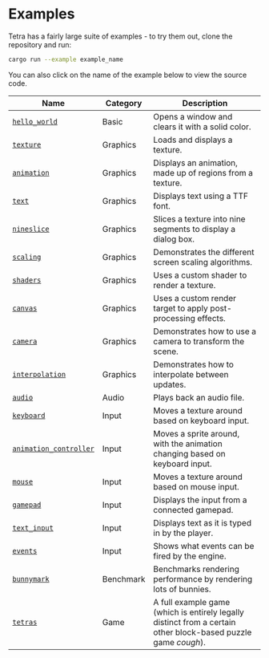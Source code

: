 # Examples

Tetra has a fairly large suite of examples - to try them out, clone the repository and run:

```bash
cargo run --example example_name
```

You can also click on the name of the example below to view the source code.

<!--
The links below are provided in full instead of being relative so that they
don't break when rendered by mdbook.
-->

| Name | Category | Description |
| --- | --- | --- |
| [`hello_world`](https://github.com/17cupsofcoffee/tetra/blob/release/examples/hello_world.rs) | Basic | Opens a window and clears it with a solid color. |
| [`texture`](https://github.com/17cupsofcoffee/tetra/blob/release/examples/texture.rs) | Graphics | Loads and displays a texture. |
| [`animation`](https://github.com/17cupsofcoffee/tetra/blob/release/examples/animation.rs) | Graphics |  Displays an animation, made up of regions from a texture. |
| [`text`](https://github.com/17cupsofcoffee/tetra/blob/release/examples/text.rs) | Graphics | Displays text using a TTF font. |
| [`nineslice`](https://github.com/17cupsofcoffee/tetra/blob/release/examples/nineslice.rs) | Graphics | Slices a texture into nine segments to display a dialog box. |
| [`scaling`](https://github.com/17cupsofcoffee/tetra/blob/release/examples/scaling.rs) | Graphics | Demonstrates the different screen scaling algorithms. |
| [`shaders`](https://github.com/17cupsofcoffee/tetra/blob/release/examples/shaders.rs) | Graphics | Uses a custom shader to render a texture. |
| [`canvas`](https://github.com/17cupsofcoffee/tetra/blob/release/examples/canvas.rs) | Graphics | Uses a custom render target to apply post-processing effects. |
| [`camera`](https://github.com/17cupsofcoffee/tetra/blob/release/examples/camera.rs) | Graphics | Demonstrates how to use a camera to transform the scene. |
| [`interpolation`](https://github.com/17cupsofcoffee/tetra/blob/release/examples/interpolation.rs) | Graphics | Demonstrates how to interpolate between updates. |
| [`audio`](https://github.com/17cupsofcoffee/tetra/blob/release/examples/audio.rs) | Audio | Plays back an audio file. |
| [`keyboard`](https://github.com/17cupsofcoffee/tetra/blob/release/examples/keyboard.rs) | Input | Moves a texture around based on keyboard input. |
| [`animation_controller`](https://github.com/17cupsofcoffee/tetra/blob/release/examples/animation_controller.rs) | Input | Moves a sprite around, with the animation changing based on keyboard input. |
| [`mouse`](https://github.com/17cupsofcoffee/tetra/blob/release/examples/mouse.rs) | Input | Moves a texture around based on mouse input. |
| [`gamepad`](https://github.com/17cupsofcoffee/tetra/blob/release/examples/gamepad.rs) | Input | Displays the input from a connected gamepad. |
| [`text_input`](https://github.com/17cupsofcoffee/tetra/blob/release/examples/text_input.rs) | Input | Displays text as it is typed in by the player. |
| [`events`](https://github.com/17cupsofcoffee/tetra/blob/release/examples/events.rs) | Input | Shows what events can be fired by the engine. |
| [`bunnymark`](https://github.com/17cupsofcoffee/tetra/blob/release/examples/bunnymark.rs) | Benchmark | Benchmarks rendering performance by rendering lots of bunnies. |
| [`tetras`](https://github.com/17cupsofcoffee/tetra/blob/release/examples/tetras.rs) | Game | A full example game (which is entirely legally distinct from a certain other block-based puzzle game *cough*). |
